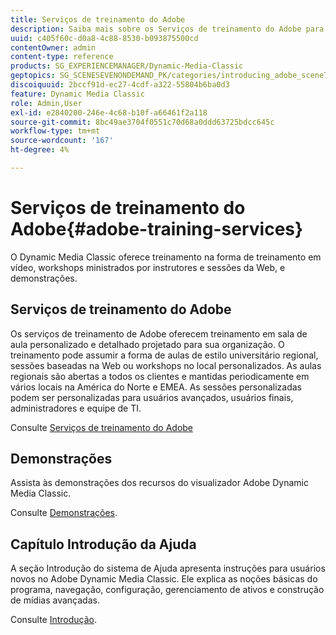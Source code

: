 ```yaml
---
title: Serviços de treinamento do Adobe
description: Saiba mais sobre os Serviços de treinamento do Adobe para Adobe Dynamic Media Classic.
uuid: c405f60c-d0a8-4c88-8530-b093875500cd
contentOwner: admin
content-type: reference
products: SG_EXPERIENCEMANAGER/Dynamic-Media-Classic
geptopics: SG_SCENESEVENONDEMAND_PK/categories/introducing_adobe_scene7
discoiquuid: 2bccf91d-ec27-4cdf-a322-55804b6ba0d3
feature: Dynamic Media Classic
role: Admin,User
exl-id: e2840200-246e-4c68-b10f-a66461f2a118
source-git-commit: 8bc49ae3704f0551c70d68a0ddd63725bdcc645c
workflow-type: tm+mt
source-wordcount: '167'
ht-degree: 4%

---
```


# Serviços de treinamento do Adobe{#adobe-training-services}

O Dynamic Media Classic oferece treinamento na forma de treinamento em vídeo, workshops ministrados por instrutores e sessões da Web, e demonstrações.

## Serviços de treinamento do Adobe

Os serviços de treinamento de Adobe oferecem treinamento em sala de aula personalizado e detalhado projetado para sua organização. O treinamento pode assumir a forma de aulas de estilo universitário regional, sessões baseadas na Web ou workshops no local personalizados. As aulas regionais são abertas a todos os clientes e mantidas periodicamente em vários locais na América do Norte e EMEA. As sessões personalizadas podem ser personalizadas para usuários avançados, usuários finais, administradores e equipe de TI.

Consulte [Serviços de treinamento do Adobe](https://learning.adobe.com/)

## Demonstrações

Assista às demonstrações dos recursos do visualizador Adobe Dynamic Media Classic.

Consulte [Demonstrações](https://landing.adobe.com/en/na/dynamic-media/ctir-2755/live-demos.html).

## Capítulo Introdução da Ajuda

A seção Introdução do sistema de Ajuda apresenta instruções para usuários novos no Adobe Dynamic Media Classic. Ele explica as noções básicas do programa, navegação, configuração, gerenciamento de ativos e construção de mídias avançadas.

Consulte [Introdução](dmc-platform-overview.md).
